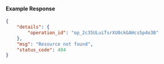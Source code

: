 <!-- Code generated for API Clients. DO NOT EDIT. -->

#### Example Response

```json
{
	"details": {
		"operation_id": "op_2c35ULuiTsrXU0ckGAHcs5p4o3B"
	},
	"msg": "Resource not found",
	"status_code": 404
}
```
